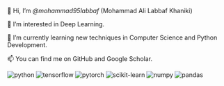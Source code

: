 👋 Hi, I’m *@mohammad95labbaf* (Mohammad Ali Labbaf Khaniki)

👀 I’m interested in Deep Learning.

🌱 I’m currently learning new techniques in Computer Science and Python Development.

📫 You can find me on GitHub and Google Scholar.

<img src="https://img.shields.io/badge/python-black?style=for-the-badge&logo=python" alt="python"/> <img src="https://img.shields.io/badge/TensorFlow-black?style=flat-square&logo=tensorflow" alt="tensorflow"/> <img src="https://img.shields.io/badge/PyTorch-black?style=flat-square&logo=pytorch" alt="pytorch"/> <img src="https://img.shields.io/badge/scikit--learn-black?style=flat-square&logo=scikit-learn" alt="scikit-learn"/> <img src="https://img.shields.io/badge/Numpy-black?style=flat-square&logo=numpy" alt="numpy"/> <img src="https://img.shields.io/badge/pandas-black?style=flat-square&logo=pandas" alt="pandas"/>

<!---
mohammad95labbaf/mohammad95labbaf is a ✨ special ✨ repository because its `README.md` (this file) appears on your GitHub profile.
You can click the Preview link to take a look at your changes.
--->
